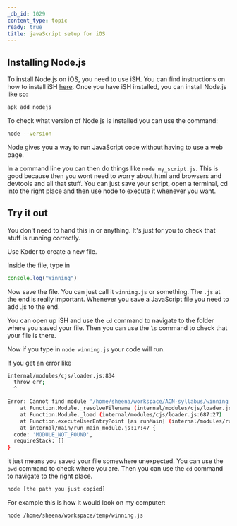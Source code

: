 ```yaml
---
_db_id: 1029
content_type: topic
ready: true
title: javaScript setup for iOS
---
```


## Installing Node.js

To install Node.js on iOS, you need to use iSH. You can find instructions on how to install iSH [here](https://ish.app/).
Once you have iSH installed, you can install Node.js like so:

```bash
apk add nodejs
```

To check what version of Node.js is installed you can use the command:

```bash
node --version
```

Node gives you a way to run JavaScript code without having to use a web page.

In a command line you can then do things like `node my_script.js`. This is good because then you wont need to worry about html and browsers and devtools and all that stuff. You can just save your script, open a terminal, cd into the right place and then use node to execute it whenever you want.

## Try it out

You don't need to hand this in or anything. It's just for you to check that stuff is running correctly.

Use Koder to create a new file.

Inside the file, type in

```javascript
console.log("Winning")
```

Now save the file. You can just call it `winning.js` or something. The `.js` at the end is really important. Whenever you save a JavaScript file you need to add .js to the end.

You can open up iSH and use the `cd` command to navigate to the folder where you saved your file. Then you can use the `ls` command to check that your file is there.

Now if you type in `node winning.js` your code will run.

If you get an error like

```bash
internal/modules/cjs/loader.js:834
  throw err;
  ^

Error: Cannot find module '/home/sheena/workspace/ACN-syllabus/winning.js'
    at Function.Module._resolveFilename (internal/modules/cjs/loader.js:831:15)
    at Function.Module._load (internal/modules/cjs/loader.js:687:27)
    at Function.executeUserEntryPoint [as runMain] (internal/modules/run_main.js:60:12)
    at internal/main/run_main_module.js:17:47 {
  code: 'MODULE_NOT_FOUND',
  requireStack: []
}
```

it just means you saved your file somewhere unexpected. You can use the `pwd` command to check where you are. Then you can use the `cd` command to navigate to the right place.

```bash
node [the path you just copied]
```

For example this is how it would look on my computer:

```bash
node /home/sheena/workspace/temp/winning.js
```